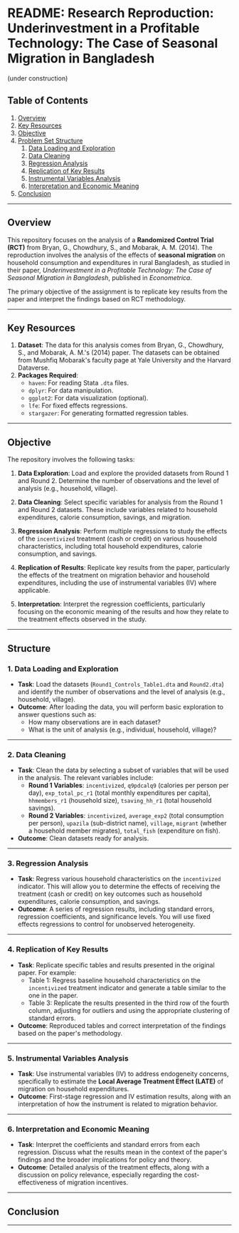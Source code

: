 # README: Research Reproduction: Underinvestment in a Profitable Technology: The Case of Seasonal Migration in Bangladesh

(under construction)

## Table of Contents
1. [Overview](#overview)
2. [Key Resources](#key-resources)
3. [Objective](#objective)
4. [Problem Set Structure](#problem-set-structure)
   1. [Data Loading and Exploration](#1-data-loading-and-exploration)
   2. [Data Cleaning](#2-data-cleaning)
   3. [Regression Analysis](#3-regression-analysis)
   4. [Replication of Key Results](#4-replication-of-key-results)
   5. [Instrumental Variables Analysis](#5-instrumental-variables-analysis)
   6. [Interpretation and Economic Meaning](#6-interpretation-and-economic-meaning)
5. [Conclusion](#conclusion)

---

## Overview

This repository focuses on the analysis of a **Randomized Control Trial (RCT)** from Bryan, G., Chowdhury, S., and Mobarak, A. M. (2014). The reproduction involves the analysis of the effects of **seasonal migration** on household consumption and expenditures in rural Bangladesh, as studied in their paper, *Underinvestment in a Profitable Technology: The Case of Seasonal Migration in Bangladesh*, published in *Econometrica*.

The primary objective of the assignment is to replicate key results from the paper and interpret the findings based on RCT methodology.

---

## Key Resources

1. **Dataset**: The data for this analysis comes from Bryan, G., Chowdhury, S., and Mobarak, A. M.'s (2014) paper. The datasets can be obtained from Mushfiq Mobarak's faculty page at Yale University and the Harvard Dataverse.
2. **Packages Required**:
   - `haven`: For reading Stata `.dta` files.
   - `dplyr`: For data manipulation.
   - `ggplot2`: For data visualization (optional).
   - `lfe`: For fixed effects regressions.
   - `stargazer`: For generating formatted regression tables.

---

## Objective

The repository involves the following tasks:

1. **Data Exploration**: Load and explore the provided datasets from Round 1 and Round 2. Determine the number of observations and the level of analysis (e.g., household, village).
   
2. **Data Cleaning**: Select specific variables for analysis from the Round 1 and Round 2 datasets. These include variables related to household expenditures, calorie consumption, savings, and migration.

3. **Regression Analysis**: Perform multiple regressions to study the effects of the `incentivized` treatment (cash or credit) on various household characteristics, including total household expenditures, calorie consumption, and savings.

4. **Replication of Results**: Replicate key results from the paper, particularly the effects of the treatment on migration behavior and household expenditures, including the use of instrumental variables (IV) where applicable.

5. **Interpretation**: Interpret the regression coefficients, particularly focusing on the economic meaning of the results and how they relate to the treatment effects observed in the study.

---

## Structure

### 1. Data Loading and Exploration

- **Task**: Load the datasets (`Round1_Controls_Table1.dta` and `Round2.dta`) and identify the number of observations and the level of analysis (e.g., household, village).
- **Outcome**: After loading the data, you will perform basic exploration to answer questions such as:
  - How many observations are in each dataset?
  - What is the unit of analysis (e.g., individual, household, village)?

---

### 2. Data Cleaning

- **Task**: Clean the data by selecting a subset of variables that will be used in the analysis. The relevant variables include:
  - **Round 1 Variables**: `incentivized`, `q9pdcalq9` (calories per person per day), `exp_total_pc_r1` (total monthly expenditures per capita), `hhmembers_r1` (household size), `tsaving_hh_r1` (total household savings).
  - **Round 2 Variables**: `incentivized`, `average_exp2` (total consumption per person), `upazila` (sub-district name), `village`, `migrant` (whether a household member migrates), `total_fish` (expenditure on fish).
- **Outcome**: Clean datasets ready for analysis.

---

### 3. Regression Analysis

- **Task**: Regress various household characteristics on the `incentivized` indicator. This will allow you to determine the effects of receiving the treatment (cash or credit) on key outcomes such as household expenditures, calorie consumption, and savings.
- **Outcome**: A series of regression results, including standard errors, regression coefficients, and significance levels. You will use fixed effects regressions to control for unobserved heterogeneity.

---

### 4. Replication of Key Results

- **Task**: Replicate specific tables and results presented in the original paper. For example:
  - Table 1: Regress baseline household characteristics on the `incentivized` treatment indicator and generate a table similar to the one in the paper.
  - Table 3: Replicate the results presented in the third row of the fourth column, adjusting for outliers and using the appropriate clustering of standard errors.
- **Outcome**: Reproduced tables and correct interpretation of the findings based on the paper's methodology.

---

### 5. Instrumental Variables Analysis

- **Task**: Use instrumental variables (IV) to address endogeneity concerns, specifically to estimate the **Local Average Treatment Effect (LATE)** of migration on household expenditures.
- **Outcome**: First-stage regression and IV estimation results, along with an interpretation of how the instrument is related to migration behavior.

---

### 6. Interpretation and Economic Meaning

- **Task**: Interpret the coefficients and standard errors from each regression. Discuss what the results mean in the context of the paper's findings and the broader implications for policy and theory.
- **Outcome**: Detailed analysis of the treatment effects, along with a discussion on policy relevance, especially regarding the cost-effectiveness of migration incentives.

---

## Conclusion



---
